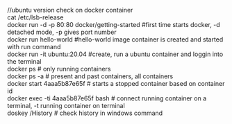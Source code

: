 //ubuntu version check on docker container  
 cat /etc/lsb-release  
docker run -d -p 80:80 docker/getting-started  #first time starts docker, -d detached mode, -p gives port number  
docker run hello-world  #hello-world image container is created and started with run command  
docker run -it ubuntu:20.04 #create, run a ubuntu container and loggin into the terminal  
docker ps # only running containers  
docker ps -a  # present and past containers, all containers  
docker start 4aaa5b87e65f  # starts a stopped container based on container id  
docker exec -ti 4aaa5b87e65f bash  # connect running container on a terminal, -t running container on terminal  
doskey /History  # check history in windows command  
